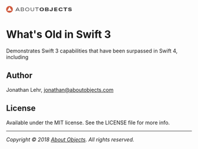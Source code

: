 <div>
<a href="https://www.aboutobjects.com"><img src="ao-logo.png" height=18 style="height: 18px;"/></a>
</div>

#  What's Old in Swift 3

Demonstrates Swift 3 capabilities that have been surpassed in Swift 4, including

## Author

Jonathan Lehr, jonathan@aboutobjects.com

## License

Available under the MIT license. See the LICENSE file for more info.

___

_Copyright &copy; 2018 [About Objects](https://www.aboutobjects.com). All rights reserved._


